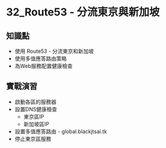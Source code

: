 32_Route53 - 分流東京與新加坡
==============================

## 知識點

* 使用 Route53 - 分流東京和新加坡
* 使用多值應答路由策略
* 為Web服務配置健康檢查


## 實戰演習

+ 啟動各區的服務器
+ 設置DNS健康檢查
  + 東京區IP
  + 新加坡區IP
+ 設置多值應答路由 - global.blackjtsai.tk
+ 停止東京區服務